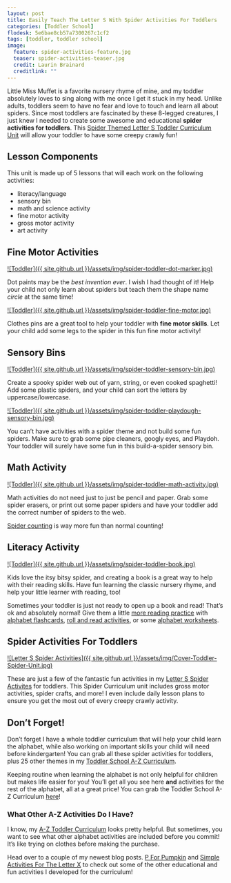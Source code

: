 ```yaml
---
layout: post
title: Easily Teach The Letter S With Spider Activities For Toddlers
categories: [Toddler School]
flodesk: 5e6bae8cb57a7300267c1cf2
tags: [toddler, toddler school]
image:
  feature: spider-activities-feature.jpg
  teaser: spider-activities-teaser.jpg
  credit: Laurin Brainard
  creditlink: ""
---
```

Little Miss Muffet is a favorite nursery rhyme of mine, and my toddler absolutely loves to sing along with me once I get it stuck in my head. Unlike adults, toddlers seem to have no fear and love to touch and learn all about spiders. Since most toddlers are fascinated by these 8-legged creatures, I just knew I needed to create some awesome and educational **spider activities for toddlers**.  This [Spider Themed Letter S Toddler Curriculum Unit](https://www.teacherspayteachers.com/Product/Toddler-Activities-Lesson-Plans-Spider-Preschool-Curriculum-Letter-S-4158005?utm_source=PB%20Blog&utm_campaign=Spider%20Toddler%20Post) will allow your toddler to have some creepy crawly fun! 

## Lesson Components 

This unit is made up of 5 lessons that will each work on the following activities:
- literacy/language 
- sensory bin 
- math and science activity 
- fine motor activity 
- gross motor activity 
- art activity 

## Fine Motor Activities 

[![Toddler]({{ site.github.url }}/assets/img/spider-toddler-dot-marker.jpg)](https://www.teacherspayteachers.com/Product/Toddler-Activities-Lesson-Plans-Spider-Preschool-Curriculum-Letter-S-4158005?utm_source=PB%20Blog&utm_campaign=Spider%20Toddler%20Post)

Dot paints may be the _best invention ever_. I wish I had thought of it! Help your child not only learn about spiders but teach them the shape name _circle_ at the same time! 

[![Toddler]({{ site.github.url }}/assets/img/spider-toddler-fine-motor.jpg)](https://www.teacherspayteachers.com/Product/Toddler-Activities-Lesson-Plans-Spider-Preschool-Curriculum-Letter-S-4158005?utm_source=PB%20Blog&utm_campaign=Spider%20Toddler%20Post)

Clothes pins are a great tool to help your toddler with **fine motor skills**. Let your child add some legs to the spider in this fun fine motor activity!

## Sensory Bins 

[![Toddler]({{ site.github.url }}/assets/img/spider-toddler-sensory-bin.jpg)](https://www.teacherspayteachers.com/Product/Toddler-Activities-Lesson-Plans-Spider-Preschool-Curriculum-Letter-S-4158005?utm_source=PB%20Blog&utm_campaign=Spider%20Toddler%20Post)

Create a spooky spider web out of yarn, string, or even cooked spaghetti! Add some plastic spiders, and your child can sort the letters by uppercase/lowercase. 

[![Toddler]({{ site.github.url }}/assets/img/spider-toddler-playdough-sensory-bin.jpg)](https://www.teacherspayteachers.com/Product/Toddler-Activities-Lesson-Plans-Spider-Preschool-Curriculum-Letter-S-4158005?utm_source=PB%20Blog&utm_campaign=Spider%20Toddler%20Post) 

You can’t have activities with a spider theme and not build some fun spiders. Make sure to grab some pipe cleaners, googly eyes, and Playdoh. Your toddler will surely have some fun in this build-a-spider sensory bin. 

## Math Activity 

[![Toddler]({{ site.github.url }}/assets/img/spider-toddler-math-activity.jpg)](https://www.teacherspayteachers.com/Product/Toddler-Activities-Lesson-Plans-Spider-Preschool-Curriculum-Letter-S-4158005?utm_source=PB%20Blog&utm_campaign=Spider%20Toddler%20Post)

Math activities do not need just to just be pencil and paper. Grab some spider erasers, or print out some paper spiders and have your toddler add the correct number of spiders to the web. 

[Spider counting](https://www.teacherspayteachers.com/Product/Toddler-Activities-Lesson-Plans-Spider-Preschool-Curriculum-Letter-S-4158005?utm_source=PB%20Blog&utm_campaign=Spider%20Toddler%20Post) is way more fun than normal counting!

## Literacy Activity

[![Toddler]({{ site.github.url }}/assets/img/spider-toddler-book.jpg)](https://www.teacherspayteachers.com/Product/Toddler-Activities-Lesson-Plans-Spider-Preschool-Curriculum-Letter-S-4158005?utm_source=PB%20Blog&utm_campaign=Spider%20Toddler%20Post)

Kids love the itsy bitsy spider, and creating a book is a great way to help with their reading skills. Have fun learning the classic nursery rhyme, and help your little learner with reading, too! 

Sometimes your toddler is just not ready to open up a book and read! That’s ok and absolutely normal! Give them a little [more reading practice](https://theprimarybrain.com/literacy%20activities/2019/09/05/Alphabet-Letter-Activities/) with [alphabet flashcards](https://www.teacherspayteachers.com/Product/Alphabet-Letter-Flash-Cards-4360287?utm_source=My%20Blog&utm_campaign=Letter%20Name%20and%20Sound%20Identification), [roll and read activities](https://www.teacherspayteachers.com/Product/Roll-and-Read-Letter-Names-Sounds-Literacy-Activity-3091774?utm_source=My%20Blog&utm_campaign=Letter%20Name%20and%20Sound%20Identification), or some [alphabet worksheets](https://www.teacherspayteachers.com/Product/Alphabet-Worksheets-Letter-Names-and-Sounds-Practice-Pages-4220898?utm_source=My%20Blog&utm_campaign=Letter%20Name%20and%20Sound%20Intervention). 


## Spider Activities For Toddlers

[![Letter S Spider Activities]({{ site.github.url }}/assets/img/Cover-Toddler-Spider-Unit.jpg)](https://www.teacherspayteachers.com/Product/Toddler-Activities-Lesson-Plans-Spider-Preschool-Curriculum-Letter-S-4158005?utm_source=PB%20Blog&utm_campaign=Spider%20Toddler%20Post)
 
These are just a few of the fantastic fun activities in my [Letter S Spider Activites](https://www.teacherspayteachers.com/Product/Toddler-Activities-Lesson-Plans-Spider-Preschool-Curriculum-Letter-S-4158005?utm_source=PB%20Blog&utm_campaign=Spider%20Toddler%20Post) for toddlers. This Spider Curriculum unit includes gross motor activities, spider crafts, and more! I even include daily lesson plans to ensure you get the most out of every creepy crawly activity. 

## Don’t Forget!

Don’t forget I have a whole toddler curriculum that will help your child learn the alphabet, while also working on important skills your child will need before kindergarten! You can grab all these spider activities for toddlers, plus 25 other themes in my [Toddler School A-Z Curriculum](https://www.teacherspayteachers.com/Product/Toddler-Activities-Lesson-Plans-Tot-School-Curriculum-Homeschool-Preschool-4296281?utm_source=PB%20Blog&utm_campaign=Toddler%20Bundle%20Upsell). 

Keeping routine when learning the alphabet is not only helpful for children but makes life easier for you! You’ll get all you see here **and** activities for the rest of the alphabet, all at a great price!  You can grab the Toddler School A-Z Curriculum [here](https://www.teacherspayteachers.com/Product/Toddler-Activities-Lesson-Plans-Tot-School-Curriculum-Homeschool-Preschool-4296281?utm_source=PB%20Blog&utm_campaign=Toddler%20Bundle%20Upsell)!

### What Other A-Z Activities Do I Have? 

I know, my [A-Z Toddler Curriculum](https://www.teacherspayteachers.com/Product/Toddler-Activities-Lesson-Plans-Tot-School-Curriculum-Homeschool-Preschool-4296281?utm_source=PB%20Blog&utm_campaign=Toddler%20Bundle%20Upsell) looks pretty helpful. But sometimes, you want to see what other alphabet activities are included before you commit! It’s like trying on clothes before making the purchase. 

Head over to a couple of my newest blog posts. [P For Pumpkin](https://theprimarybrain.com/toddler%20school/2022/09/01/Pumpkin-Toddler-Activities/) and [Simple Activities For The Letter X](https://theprimarybrain.com/toddler%20school/2022/09/04/Simple-Activities-For-The-Letter-X/) to check out some of the other educational and fun activities I developed for the curriculum! 
